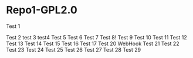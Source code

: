 # Repo1-GPL2.0

Test 1

Test 2
test 3
test4
Test 5
Test 6
Test 7
Test 8!
Test 9
Test 10
Test 11
Test 12
Test 13
Test 14
Test 15
Test 16
Test 17
Test 20 WebHook
Test 21
Test 22
Test 23
Test 24
Test 25
Test 26
Test 27
Test 28
Test 29



